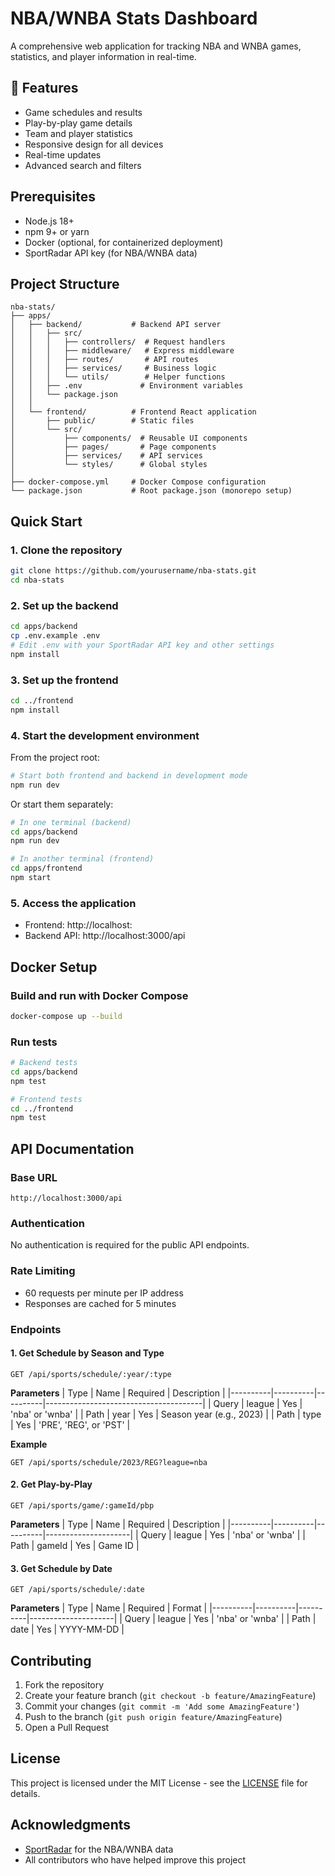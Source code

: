 # NBA/WNBA Stats Dashboard

A comprehensive web application for tracking NBA and WNBA games, statistics, and player information in real-time.

## 🚀 Features

- Game schedules and results
- Play-by-play game details
- Team and player statistics
- Responsive design for all devices
- Real-time updates
- Advanced search and filters

## Prerequisites

- Node.js 18+
- npm 9+ or yarn
- Docker (optional, for containerized deployment)
- SportRadar API key (for NBA/WNBA data)

## Project Structure

```
nba-stats/
├── apps/
│   ├── backend/           # Backend API server
│   │   ├── src/
│   │   │   ├── controllers/  # Request handlers
│   │   │   ├── middleware/   # Express middleware
│   │   │   ├── routes/       # API routes
│   │   │   ├── services/     # Business logic
│   │   │   └── utils/        # Helper functions
│   │   ├── .env             # Environment variables
│   │   └── package.json
│   │
│   └── frontend/          # Frontend React application
│       ├── public/        # Static files
│       └── src/
│           ├── components/  # Reusable UI components
│           ├── pages/       # Page components
│           ├── services/    # API services
│           └── styles/      # Global styles
│
├── docker-compose.yml     # Docker Compose configuration
└── package.json           # Root package.json (monorepo setup)
```

## Quick Start

### 1. Clone the repository
```bash
git clone https://github.com/yourusername/nba-stats.git
cd nba-stats
```

### 2. Set up the backend
```bash
cd apps/backend
cp .env.example .env
# Edit .env with your SportRadar API key and other settings
npm install
```

### 3. Set up the frontend
```bash
cd ../frontend
npm install
```

### 4. Start the development environment
From the project root:
```bash
# Start both frontend and backend in development mode
npm run dev
```

Or start them separately:
```bash
# In one terminal (backend)
cd apps/backend
npm run dev

# In another terminal (frontend)
cd apps/frontend
npm start
```

### 5. Access the application
- Frontend: http://localhost:
- Backend API: http://localhost:3000/api

## Docker Setup

### Build and run with Docker Compose
```bash
docker-compose up --build
```

### Run tests
```bash
# Backend tests
cd apps/backend
npm test

# Frontend tests
cd ../frontend
npm test
```

## API Documentation

### Base URL
```
http://localhost:3000/api
```

### Authentication
No authentication is required for the public API endpoints.

### Rate Limiting
- 60 requests per minute per IP address
- Responses are cached for 5 minutes

### Endpoints

#### 1. Get Schedule by Season and Type
```
GET /api/sports/schedule/:year/:type
```

**Parameters**
| Type     | Name     | Required | Description                           |
|----------|----------|----------|---------------------------------------|
| Query    | league   | Yes      | 'nba' or 'wnba'                       |
| Path     | year     | Yes      | Season year (e.g., 2023)              |
| Path     | type     | Yes      | 'PRE', 'REG', or 'PST'                |

**Example**
```
GET /api/sports/schedule/2023/REG?league=nba
```

#### 2. Get Play-by-Play
```
GET /api/sports/game/:gameId/pbp
```

**Parameters**
| Type     | Name     | Required | Description         |
|----------|----------|----------|---------------------|
| Query    | league   | Yes      | 'nba' or 'wnba'     |
| Path     | gameId   | Yes      | Game ID             |

#### 3. Get Schedule by Date
```
GET /api/sports/schedule/:date
```

**Parameters**
| Type     | Name     | Required | Format              |
|----------|----------|----------|---------------------|
| Query    | league   | Yes      | 'nba' or 'wnba'     |
| Path     | date     | Yes      | YYYY-MM-DD          |

## Contributing

1. Fork the repository
2. Create your feature branch (`git checkout -b feature/AmazingFeature`)
3. Commit your changes (`git commit -m 'Add some AmazingFeature'`)
4. Push to the branch (`git push origin feature/AmazingFeature`)
5. Open a Pull Request

## License

This project is licensed under the MIT License - see the [LICENSE](LICENSE) file for details.

## Acknowledgments

- [SportRadar](https://developer.sportradar.com/) for the NBA/WNBA data
- All contributors who have helped improve this project
